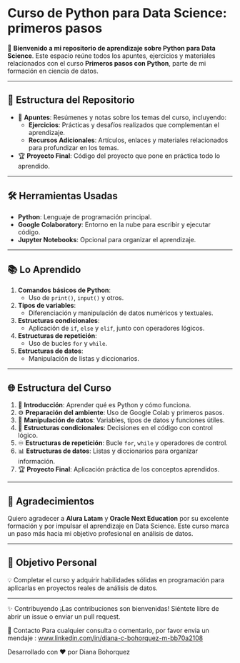 # Curso de Python para Data Science: primeros pasos

🚀 **Bienvenido a mi repositorio de aprendizaje sobre Python para Data Science**. Este espacio reúne todos los apuntes, ejercicios y materiales relacionados con el curso **Primeros pasos con Python**, parte de mi formación en ciencia de datos.

---
## 🌟 **Estructura del Repositorio**

- 📂 **Apuntes**: Resúmenes y notas sobre los temas del curso, incluyendo:
  - **Ejercicios**: Prácticas y desafíos realizados que complementan el aprendizaje.
  - **Recursos Adicionales**: Artículos, enlaces y materiales relacionados para profundizar en los temas.
- 🏆 **Proyecto Final**: Código del proyecto que pone en práctica todo lo aprendido.

---

## 🛠️ **Herramientas Usadas**

- **Python**: Lenguaje de programación principal.
- **Google Colaboratory**: Entorno en la nube para escribir y ejecutar código.
- **Jupyter Notebooks**: Opcional para organizar el aprendizaje.

---

## 📚 **Lo Aprendido**

1. **Comandos básicos de Python**:
   - Uso de `print()`, `input()` y otros.
2. **Tipos de variables**:
   - Diferenciación y manipulación de datos numéricos y textuales.
3. **Estructuras condicionales**:
   - Aplicación de `if`, `else` y `elif`, junto con operadores lógicos.
4. **Estructuras de repetición**:
   - Uso de bucles `for` y `while`.
5. **Estructuras de datos**:
   - Manipulación de listas y diccionarios.

---

## 🌐 **Estructura del Curso**

1. 🐍 **Introducción**: Aprender qué es Python y cómo funciona.
2. ⚙️ **Preparación del ambiente**: Uso de Google Colab y primeros pasos.
3. 🔢 **Manipulación de datos**: Variables, tipos de datos y funciones útiles.
4. 🔄 **Estructuras condicionales**: Decisiones en el código con control lógico.
5. ♾️ **Estructuras de repetición**: Bucle `for`, `while` y operadores de control.
6. 📊 **Estructuras de datos**: Listas y diccionarios para organizar información.
7. 🏆 **Proyecto Final**: Aplicación práctica de los conceptos aprendidos.

---

## 🙏 **Agradecimientos**

Quiero agradecer a **Alura Latam** y **Oracle Next Education** por su excelente formación y por impulsar el aprendizaje en Data Science. Este curso marca un paso más hacia mi objetivo profesional en análisis de datos.

---
## 🎯 **Objetivo Personal**

💡 Completar el curso y adquirir habilidades sólidas en programación para aplicarlas en proyectos reales de análisis de datos.

---
✨ Contribuyendo ¡Las contribuciones son bienvenidas! Siéntete libre de abrir un issue o enviar un pull request.

💬 Contacto Para cualquier consulta o comentario, por favor envia un mendaje : www.linkedin.com/in/diana-c-bohorquez-m-bb70a2108

Desarrollado con ❤️ por Diana Bohorquez

